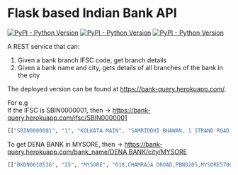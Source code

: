 # Flask based Indian Bank API

[![PyPI - Python Version](https://img.shields.io/pypi/pyversions/Django.svg)](https://github.com/abhishekmaity/backend-assignment)
[![PyPI - Python Version](https://img.shields.io/badge/build-flask%201.0.2-green.svg)](https://github.com/abhishekmaity/backend-assignment)
[![PyPI - Python Version](https://img.shields.io/badge/database-SQLite-lightgrey.svg)](https://github.com/abhishekmaity/backend-assignment)

A REST service that can:
1. Given a bank branch IFSC code, get branch details
2. Given a bank name and city, gets details of all branches of the bank in the city

The deployed version can be found at https://bank-query.herokuapp.com/. <br>



For e.g<br>
If the IFSC is SBIN0000001, then → https://bank-query.herokuapp.com/ifsc/SBIN0000001
``` bash
[["SBIN0000001", "1", "KOLKATA MAIN", "SAMRIDDHI BHAWAN, 1 STRAND ROAD, KOLKATA 700 001", "KOLKATA", "KOLKATA", "WEST BENGAL", "STATE BANK OF INDIA"]]
```
To get DENA BANK in MYSORE, then → [https://bank-query.herokuapp.com/bank_name/DENA BANK/city/MYSORE](https://bank-query.herokuapp.com/bank_name/DENA%20BANK/city/MYSORE)
``` bash
[["BKDN0610536", "25", "MYSORE", "618,CHAMRAJA DROAD,PBNO205,MYSORE570024", "MYSORE", "MYSORE", "KARNATAKA", "DENA BANK"], ["BKDN0611872", "25", "RAMAKRISHNA NAGAR MYSROE", "DARSHANA NO 10 VASU LAYOUT RAMAKRISHNA NAGAR VISWAMANAVA DOUBLE ROAD MYSORE 570022", "MYSORE", "MYSORE", "KARNATAKA", "DENA BANK"]]
```

